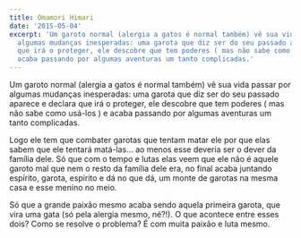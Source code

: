 ```yaml
---
title: Omamori Himari
date: '2015-05-04'
excerpt: 'Um garoto normal (alergia a gatos é normal também) vê sua vida passar por
  algumas mudanças inesperadas: uma garota que diz ser do seu passado aparece e declara
  que irá o proteger, ele descobre que tem poderes ( mas não sabe como usá-los ) e
  acaba passando por algumas aventuras um tanto complicadas.'
---
```




Um garoto normal (alergia a gatos é normal também) vê sua vida passar
por algumas mudanças inesperadas: uma garota que diz ser do seu passado
aparece e declara que irá o proteger, ele descobre que tem poderes ( mas
não sabe como usá-los ) e acaba passando por algumas aventuras um tanto
complicadas.

Logo ele tem que combater garotas que tentam matar ele por que elas
sabem que ele tentará matá-las… ao menos esse deveria ser o dever da
família dele. Só que com o tempo e lutas elas veem que ele não é aquele
garoto mal que nem o resto da família dele era, no final acaba juntando
espírito, garota, espírito e dá no que dá, um monte de garotas na mesma
casa e esse menino no meio.

Só que a grande paixão mesmo acaba sendo aquela primeira garota, que
vira uma gata (só pela alergia mesmo, né?!). O que acontece entre esses
dois? Como se resolve o problema? É com muita paixão e luta mesmo.


